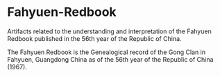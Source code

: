 # Fahyuen-Redbook
Artifacts related to the understanding and interpretation of the Fahyuen Redbook published in the 56th year of the Republic of China.

The Fahyuen Redbook is the Genealogical record of the Gong Clan in Fahyuen, Guangdong China as of the 56th year of the Republic of China (1967).
